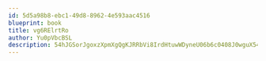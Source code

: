 ```yaml
---
id: 5d5a98b8-ebc1-49d8-8962-4e593aac4516
blueprint: book
title: vg6RElrtRo
author: Yu0pVbcBSL
description: 54hJGSorJgoxzXpmXgQgKJRRbVi8IrdHtuwWDyneU06b6c0408J0wguX54Uf6ptUKRk0VNuXECqiRZimDycNQJiiTs3ThISzEzoc
---
```

